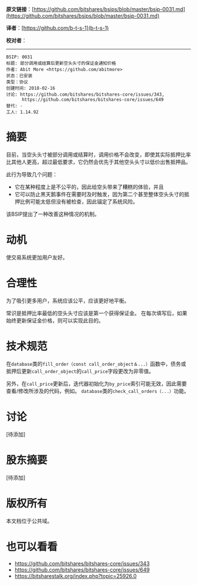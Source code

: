   **原文链接**：[https://github.com/bitshares/bsips/blob/master/bsip-0031.md](https://github.com/bitshares/bsips/blob/master/bsip-0031.md)
 
 **译者**：[https://github.com/b-t-s-1](b-t-s-1)
 
 **校对者**： 
  
***

    BSIP: 0031
    标题: 部分调用或结算后更新空头头寸的保证金通知价格
    作者: Abit More <https://github.com/abitmore>
    状态：已安装
    类型：协议
    创建时间: 2018-02-16
    讨论: https://github.com/bitshares/bitshares-core/issues/343,
          https://github.com/bitshares/bitshares-core/issues/649
    替代: -
    工人: 1.14.92

# 摘要

目前，当空头头寸被部分调用或结算时，调用价格不会改变，即使其实际抵押比率比其他人更高，超过最低要求，它仍然会优先于其他空头头寸以低价出售抵押品。

此行为导致几个问题： 

* 它在某种程度上是不公平的，因此给空头带来了糟糕的体验，并且
* 它可以防止黑天鹅事件在需要时及时触发，因为第二个甚至整体空头头寸的抵押比例可能太低但没有被检查，因此锚定了系统风险。

该BSIP提出了一种改善这种情况的机制。

# 动机

使交易系统更加用户友好。

# 合理性

为了吸引更多用户，系统应该公平，应该更好地平衡。

常识是抵押比率最低的空头头寸应该是第一个获得保证金。 在每次填写后，如果始终更新保证金价格，则可以实现此目的。

# 技术规范

在`database`类的`fill_order（const call_order_object＆...）`函数中，债务或抵押后更新`call_order_object`的`call_price`字段更改为非零值。

另外，在`call_price`更新后，迭代器初始化为`by_price`索引可能无效，因此需要查看/修改所涉及的代码，例如。 `database`类的`check_call_orders（...）`功能。

# 讨论

[待添加]

# 股东摘要

[待添加]

# 版权所有

本文档位于公共域。

# 也可以看看

* https://github.com/bitshares/bitshares-core/issues/343
* https://github.com/bitshares/bitshares-core/issues/649
* https://bitsharestalk.org/index.php?topic=25926.0
